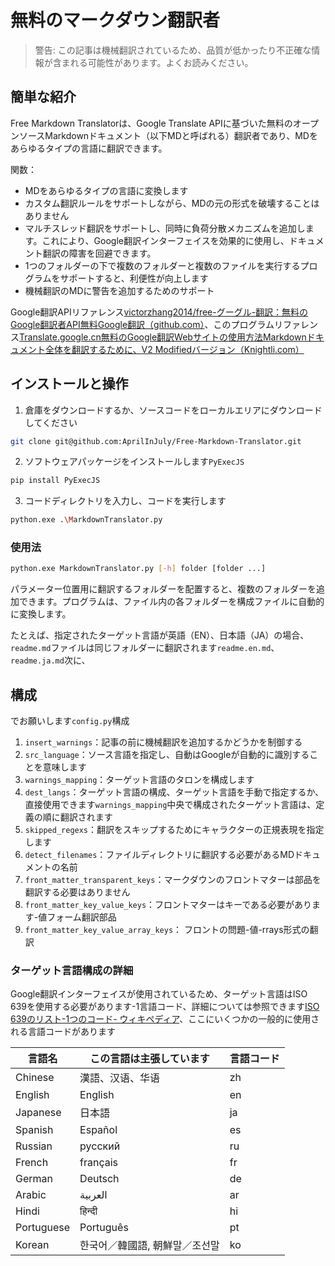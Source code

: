 # 無料のマークダウン翻訳者

> 警告: この記事は機械翻訳されているため、品質が低かったり不正確な情報が含まれる可能性があります。よくお読みください。

## 簡単な紹介

Free Markdown Translatorは、Google Translate APIに基づいた無料のオープンソースMarkdownドキュメント（以下MDと呼ばれる）翻訳者であり、MDをあらゆるタイプの言語に翻訳できます。

関数：

- MDをあらゆるタイプの言語に変換します
- カスタム翻訳ルールをサポートしながら、MDの元の形式を破壊することはありません
- マルチスレッド翻訳をサポートし、同時に負荷分散メカニズムを追加します。これにより、Google翻訳インターフェイスを効果的に使用し、ドキュメント翻訳の障害を回避できます。
- 1つのフォルダーの下で複数のフォルダーと複数のファイルを実行するプログラムをサポートすると、利便性が向上します
- 機械翻訳のMDに警告を追加するためのサポート

Google翻訳APIリファレンス[victorzhang2014/free-グーグル-翻訳：無料のGoogle翻訳者API無料Google翻訳（github.com）](https://github.com/VictorZhang2014/free-google-translate)、このプログラムリファレンス[Translate.google.cn無料のGoogle翻訳Webサイトの使用方法Markdownドキュメント全体を翻訳するために、V2 Modifiedバージョン（Knightli.com）](https://www.knightli.com/zh-tw/2022/04/24/免費-google-翻譯-整篇-markdown-文檔-修改版/)

## インストールと操作

1. 倉庫をダウンロードするか、ソースコードをローカルエリアにダウンロードしてください

```bash
git clone git@github.com:AprilInJuly/Free-Markdown-Translator.git
```

2. ソフトウェアパッケージをインストールします`PyExecJS`

```bash
pip install PyExecJS
```

3. コードディレクトリを入力し、コードを実行します

```bash
python.exe .\MarkdownTranslator.py
```

### 使用法

```bash
python.exe MarkdownTranslator.py [-h] folder [folder ...]
```

パラメーター位置用に翻訳するフォルダーを配置すると、複数のフォルダーを追加できます。プログラムは、ファイル内の各フォルダーを構成ファイルに自動的に変換します。

たとえば、指定されたターゲット言語が英語（EN）、日本語（JA）の場合、`readme.md`ファイルは同じフォルダーに翻訳されます`readme.en.md`、`readme.ja.md`次に、

## 構成

でお願いします`config.py`構成

1. `insert_warnings`：記事の前に機械翻訳を追加するかどうかを制御する
2. `src_language`：ソース言語を指定し、自動はGoogleが自動的に識別することを意味します
3. `warnings_mapping`：ターゲット言語のタロンを構成します
4. `dest_langs`：ターゲット言語の構成、ターゲット言語を手動で指定するか、直接使用できます`warnings_mapping`中央で構成されたターゲット言語は、定義の順に翻訳されます
5. `skipped_regexs`：翻訳をスキップするためにキャラクターの正規表現を指定します
6. `detect_filenames`：ファイルディレクトリに翻訳する必要があるMDドキュメントの名前
7. `front_matter_transparent_keys`：マークダウンのフロントマターは部品を翻訳する必要はありません
8. `front_matter_key_value_keys`：フロントマターはキーである必要があります-値フォーム翻訳部品
9. `front_matter_key_value_array_keys`： フロントの問題-値-rrays形式の翻訳

### ターゲット言語構成の詳細

Google翻訳インターフェイスが使用されているため、ターゲット言語はISO 639を使用する必要があります-1言語コード、詳細については参照できます[ISO 639のリスト-1つのコード- ウィキペディア](https://en.wikipedia.org/wiki/List_of_ISO_639-1_codes)、ここにいくつかの一般的に使用される言語コードがあります

| 言語名| この言語は主張しています| 言語コード|
| ---------- | ------------------------------ | -------- |
| Chinese    | 漢語、汉语、华语               | zh       |
| English    | English                        | en       |
| Japanese   | 日本語                         | ja       |
| Spanish    | Español                        | es       |
| Russian    | русский                        | ru       |
| French     | français                       | fr       |
| German     | Deutsch                        | de       |
| Arabic     | العربية                        | ar       |
| Hindi      | हिन्दी                          | hi       |
| Portuguese | Português                      | pt       |
| Korean     | 한국어／韓國語, 朝鮮말／조선말 | ko       |



